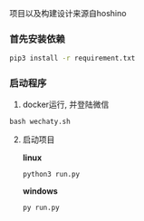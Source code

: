 项目以及构建设计来源自hoshino

### 首先安装依赖
```bash
pip3 install -r requirement.txt
```

### 启动程序
1. docker运行, 并登陆微信
```shell
bash wechaty.sh
```

2. 启动项目

    **linux**
    ```shell
    python3 run.py
    ```
    **windows**
    ```shell
    py run.py
    ```

